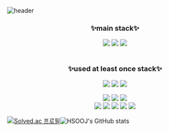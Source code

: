 ![header](https://capsule-render.vercel.app/api?type=waving&color=AEDF33&height=300&section=header&text=👋Hello👋&fontSize=85&desc=HSOOJ's%20GitHub&fontColor=FFFFFF&descSize=30&descAlign=85&descAlignY=70)

<div align="center"> <h3>✨main stack✨</h3></div>
<div align="center">
  <img src="https://img.shields.io/badge/JAVA-007396?style=for-the-badge&logo=java&logoColor=white">
<img src="https://img.shields.io/badge/Springboot-6DB33F?style=for-the-badge&logo=Springboot&logoColor=white">
<img src="https://img.shields.io/badge/MySQL-4479A1?style=for-the-badge&logo=MySQL&logoColor=white">
</div>

<br>

<div align="center"> <h3>✨used at least once stack✨</h3></div>
<div align="center">
<img src="https://img.shields.io/badge/TypeScript-3178C6?style=for-the-badge&logo=TypeScript&logoColor=white"> <img src="https://img.shields.io/badge/Express-000000?style=for-the-badge&logo=Express&logoColor=white"> <img src="https://img.shields.io/badge/TypeORM-FE0902?style=for-the-badge&logoColor=white">

<img src="https://img.shields.io/badge/Flask-000000?style=for-the-badge&logo=Flask&logoColor=white"> <img src="https://img.shields.io/badge/JPA-6DB33F?style=for-the-badge&logo=JPA&logoColor=white"> <img src="https://img.shields.io/badge/Lombok-000000?style=for-the-badge&logo=lombok&logoColor=white">    
<img src="https://img.shields.io/badge/Amazon AWS-232F3E?style=for-the-badge&logo=Amazon AWS&logoColor=white"> <img src="https://img.shields.io/badge/GitLab-FC6D26?style=for-the-badge&logo=GitLab&logoColor=white"> <img src="https://img.shields.io/badge/Jenkins-D24939?style=for-the-badge&logo=Jenkins&logoColor=white"> <img src="https://img.shields.io/badge/Docker-2496ED?style=for-the-badge&logo=Docker&logoColor=white"> <img src="https://img.shields.io/badge/Jira Software-0052CC?style=for-the-badge&logo=Jira Software&logoColor=white">

</div>

[![Solved.ac 프로필](http://mazassumnida.wtf/api/v2/generate_badge?boj=blue8959)](https://solved.ac/blue8959/)![HSOOJ's GitHub stats](https://github-readme-stats.vercel.app/api?username=HSOOJ&show_icons=true)

